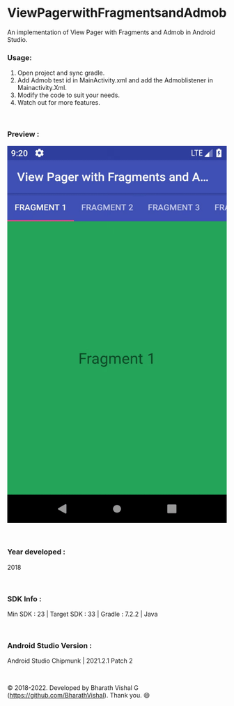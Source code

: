 ﻿# ViewPagerwithFragmentsandAdmob

An implementation of View Pager with Fragments and Admob in Android Studio. 


### Usage:
1. Open project and sync gradle.
2. Add Admob test id in MainActivity.xml and add the Admoblistener in Mainactivity.Xml.
3. Modify the code to suit your needs.
4. Watch out for more features.



&nbsp;

### Preview : 
![](https://github.com/BharathVishal/ViewPagerwithFragmentsandAdmob/blob/master/Preview/PreviewGif.gif)


&nbsp;

### Year developed : 
2018


&nbsp;

### SDK Info : 
Min SDK : 23  | Target SDK : 33 | Gradle : 7.2.2 | Java

&nbsp;


### Android Studio Version : 
Android Studio Chipmunk | 2021.2.1 Patch 2



&nbsp;

© 2018-2022. Developed by Bharath Vishal G (https://github.com/BharathVishal).
Thank you. :smile:
